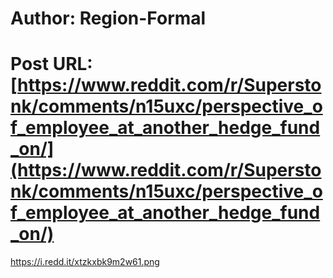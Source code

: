 # Author: Region-Formal
# Post URL: [https://www.reddit.com/r/Superstonk/comments/n15uxc/perspective_of_employee_at_another_hedge_fund_on/](https://www.reddit.com/r/Superstonk/comments/n15uxc/perspective_of_employee_at_another_hedge_fund_on/)


https://i.redd.it/xtzkxbk9m2w61.png